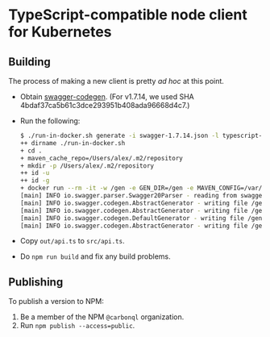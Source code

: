 # TypeScript-compatible node client for Kubernetes

## Building

The process of making a new client is pretty _ad hoc_ at this point.

* Obtain [swagger-codegen][cg]. (For v1.7.14, we used SHA 4bdaf37ca5b61c3dce293951b408ada96668d4c7.)
* Run the following:

  ```bash
  $ ./run-in-docker.sh generate -i swagger-1.7.14.json -l typescript-node -o out
  ++ dirname ./run-in-docker.sh
  + cd .
  + maven_cache_repo=/Users/alex/.m2/repository
  + mkdir -p /Users/alex/.m2/repository
  ++ id -u
  ++ id -g
  + docker run --rm -it -w /gen -e GEN_DIR=/gen -e MAVEN_CONFIG=/var/maven/.m2 -u 501:20 -v /Users/alex/src/swagger-codegen:/gen -v /Users/alex/.m2/repository:/var/maven/.m2/repository --entrypoint /gen/docker-entrypoint.sh maven:3-jdk-7 generate -i swagger-1.7.14.json -l typescript-node -o out
  [main] INFO io.swagger.parser.Swagger20Parser - reading from swagger-1.7.14.json
  [main] INFO io.swagger.codegen.AbstractGenerator - writing file /gen/out/api.ts
  [main] INFO io.swagger.codegen.AbstractGenerator - writing file /gen/out/git_push.sh
  [main] INFO io.swagger.codegen.DefaultGenerator - writing file /gen/out/.gitignore
  [main] INFO io.swagger.codegen.AbstractGenerator - writing file /gen/out/.swagger-codegen/VERSION
  ```

* Copy `out/api.ts` to `src/api.ts`.
* Do `npm run build` and fix any build problems.

[cg]: https://github.com/swagger-api/swagger-codegen

## Publishing

To publish a version to NPM:

1. Be a member of the NPM `@carbonql` organization.
1. Run `npm publish --access=public`.
